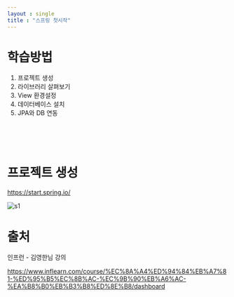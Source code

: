 ```yaml
---
layout : single
title : "스프링 첫시작"
---
```


# 학습방법
1. 프로젝트 생성
2. 라이브러리 살펴보기
3. View 환경설정
4. 데이터베이스 설치
5. JPA와 DB 연동

</br>
</br>
</br>

# 프로젝트 생성
https://start.spring.io/ 

![s1](./images/s1.png)




# 출처
인프런 - 김영한님 강의

https://www.inflearn.com/course/%EC%8A%A4%ED%94%84%EB%A7%81-%ED%95%B5%EC%8B%AC-%EC%9B%90%EB%A6%AC-%EA%B8%B0%EB%B3%B8%ED%8E%B8/dashboard

